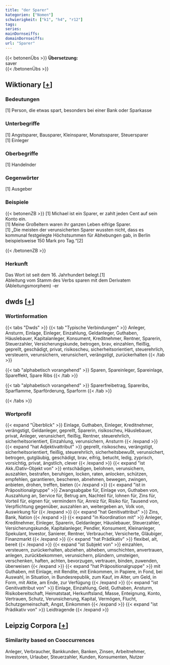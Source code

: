 ```yaml
---
title: "der Sparer"
kategorien: ["Nomen"]
schwierigkeit: ["k1", "h4", "r12"]
tags:
series:
mainDornseiffs:
domainDornseiffs:
url: "Sparer"
---
```


{{< betonenÜbs >}}
**Übersetzung:**  
saver  
{{< /betonenÜbs >}}

## Wiktionary [[+](https://de.wiktionary.org/wiki/Sparer)]

### Bedeutungen
[1] Person, die etwas spart, besonders bei einer Bank oder Sparkasse  

### Unterbegriffe
[1] Angstsparer, Bausparer, Kleinsparer, Monatssparer, Steuersparer  
[1] Einleger  

### Oberbegriffe
[1] Handelnder  

### Gegenwörter
[1] Ausgeber  

### Beispiele
{{< betonenZB >}}
[1] Michael ist ein Sparer, er zahlt jeden Cent auf sein Konto ein.  
[1] Meine Großeltern waren ihr ganzen Leben eifrige Sparer.  
[1] „Die meisten der verunsicherten Sparer wussten nicht, dass es kommunal festgelegte Höchstsummen für Abhebungen gab, in Berlin beispielsweise 150 Mark pro Tag.“[2]  

{{< /betonenZB >}}
### Herkunft
Das Wort ist seit dem 16. Jahrhundert belegt.[1]  
Ableitung vom Stamm des Verbs sparen mit dem Derivatem (Ableitungsmorphem) -er  



## dwds [[+](https://www.dwds.de/wb/Sparer)]

### Wortinformation
{{< tabs "Dwds" >}}
{{< tab "Typische Verbindungen" >}}
Anleger, Ansturm, Einlage, Einleger, Einzahlung, Geldanleger, Guthaben, Häuslebauer, Kapitalanleger, Konsument, Kreditnehmer, Rentner, Sparerin, Steuerzahler, Versicherungskunde, betrogen, brav, einzahlen, fleißig, geprellt, geschädigt, privat, risikoscheu, sicherheitsorientiert, steuerehrlich, versteuern, verunsichern, verunsichert, verängstigt, zurückerhalten
{{< /tab >}}

{{< tab "alphabetisch vorangehend" >}}
Sparen, Spareinleger, Spareinlage, Spareffekt, Spare Ribs
{{< /tab >}}

{{< tab "alphabetisch vorangehend" >}}
Sparerfreibetrag, Spareribs, Sparflamme, Sparförderung, Sparform
{{< /tab >}}

{{< /tabs >}}

### Wortprofil
{{< expand "Überblick" >}} Einlage, Guthaben, Einleger, Kreditnehmer, verängstigt, Geldanleger, geprellt, Sparerin, risikoscheu, Häuslebauer, privat, Anleger, verunsichert, fleißig, Rentner, steuerehrlich, sicherheitsorientiert, Einzahlung, verunsichern, Ansturm {{< /expand >}}
{{< expand "hat Adjektivattribut" >}} geprellt, risikoscheu, verängstigt, sicherheitsorientiert, fleißig, steuerehrlich, sicherheitsbewußt, verunsichert, betrogen, gutgläubig, geschädigt, brav, eifrig, betucht, ledig, zyprisch, vorsichtig, privat, ängstlich, clever {{< /expand >}}
{{< expand "ist Akk./Dativ-Objekt von" >}} entschädigen, belohnen, verunsichern, auszahlen, bestrafen, beruhigen, locken, raten, anlocken, schützen, empfehlen, garantieren, bescheren, abnehmen, bewegen, zwingen, anbieten, drohen, treffen, bieten {{< /expand >}}
{{< expand "ist in Präpositionalgruppe" >}} Zwangsabgabe für, Einlage von, Guthaben von, Auszahlung an, Service für, Betrug am, Nachteil für, lohnen für, Zins für, Vorteil für, eignen für, vermindern für, Anreiz für, Risiko für, Tausend von, Verpflichtung gegenüber, auszahlen an, weitergeben an, Volk von, Auswirkung für {{< /expand >}}
{{< expand "hat Genitivattribut" >}} Zins, Bank, Nation {{< /expand >}}
{{< expand "in Koordination mit" >}} Anleger, Kreditnehmer, Einleger, Sparerin, Geldanleger, Häuslebauer, Steuerzahler, Versicherungskunde, Kapitalanleger, Pendler, Konsument, Kleinanleger, Spekulant, Investor, Sanierer, Rentner, Verbraucher, Versicherte, Gläubiger, Finanzmarkt {{< /expand >}}
{{< expand "hat Prädikativ" >}} flexibel, alt, bereit {{< /expand >}}
{{< expand "ist Subjekt von" >}} einzahlen, versteuern, zurückerhalten, abziehen, abheben, umschichten, anvertrauen, anlegen, zurückbekommen, verunsichern, plündern, umsteigen, verschenken, haften, achten, bevorzugen, vertrauen, binden, zuwenden, überweisen {{< /expand >}}
{{< expand "hat Präpositionalgruppe" >}} mit Guthaben, mit Einlage, mit Rendite, mit Einkommen, in Papiere, in Fond, bei Auswahl, in Situation, in Bundesrepublik, zum Kauf, im Alter, um Geld, in Form, mit Aktie, am Ende, zur Verfügung {{< /expand >}}
{{< expand "ist Genitivattribut von" >}} Einlage, Einzahlung, Geld, Guthaben, Ansturm, Risikobereitschaft, Heimatstaat, Herkunftsland, Masse, Enteignung, Konto, Vertrauen, Schutz, Verunsicherung, Kapital, Vermögen, Flucht, Schutzgemeinschaft, Angst, Einkommen {{< /expand >}}
{{< expand "ist Prädikativ von" >}} Leidtragende {{< /expand >}}

## Leipzig Corpora [[+](https://corpora.uni-leipzig.de/en/res?word=Sparer&corpusId=deu_newscrawl-public_2018)]


### Similarity based on Cooccurrences
Anleger, Verbraucher, Bankkunden, Banken, Zinsen, Arbeitnehmer, Investoren, Urlauber, Steuerzahler, Kunden, Konsumenten, Nutzer


